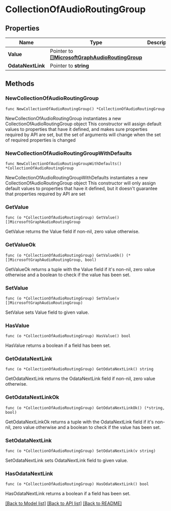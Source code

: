 # CollectionOfAudioRoutingGroup

## Properties

Name | Type | Description | Notes
------------ | ------------- | ------------- | -------------
**Value** | Pointer to [**[]MicrosoftGraphAudioRoutingGroup**](MicrosoftGraphAudioRoutingGroup.md) |  | [optional] 
**OdataNextLink** | Pointer to **string** |  | [optional] 

## Methods

### NewCollectionOfAudioRoutingGroup

`func NewCollectionOfAudioRoutingGroup() *CollectionOfAudioRoutingGroup`

NewCollectionOfAudioRoutingGroup instantiates a new CollectionOfAudioRoutingGroup object
This constructor will assign default values to properties that have it defined,
and makes sure properties required by API are set, but the set of arguments
will change when the set of required properties is changed

### NewCollectionOfAudioRoutingGroupWithDefaults

`func NewCollectionOfAudioRoutingGroupWithDefaults() *CollectionOfAudioRoutingGroup`

NewCollectionOfAudioRoutingGroupWithDefaults instantiates a new CollectionOfAudioRoutingGroup object
This constructor will only assign default values to properties that have it defined,
but it doesn't guarantee that properties required by API are set

### GetValue

`func (o *CollectionOfAudioRoutingGroup) GetValue() []MicrosoftGraphAudioRoutingGroup`

GetValue returns the Value field if non-nil, zero value otherwise.

### GetValueOk

`func (o *CollectionOfAudioRoutingGroup) GetValueOk() (*[]MicrosoftGraphAudioRoutingGroup, bool)`

GetValueOk returns a tuple with the Value field if it's non-nil, zero value otherwise
and a boolean to check if the value has been set.

### SetValue

`func (o *CollectionOfAudioRoutingGroup) SetValue(v []MicrosoftGraphAudioRoutingGroup)`

SetValue sets Value field to given value.

### HasValue

`func (o *CollectionOfAudioRoutingGroup) HasValue() bool`

HasValue returns a boolean if a field has been set.

### GetOdataNextLink

`func (o *CollectionOfAudioRoutingGroup) GetOdataNextLink() string`

GetOdataNextLink returns the OdataNextLink field if non-nil, zero value otherwise.

### GetOdataNextLinkOk

`func (o *CollectionOfAudioRoutingGroup) GetOdataNextLinkOk() (*string, bool)`

GetOdataNextLinkOk returns a tuple with the OdataNextLink field if it's non-nil, zero value otherwise
and a boolean to check if the value has been set.

### SetOdataNextLink

`func (o *CollectionOfAudioRoutingGroup) SetOdataNextLink(v string)`

SetOdataNextLink sets OdataNextLink field to given value.

### HasOdataNextLink

`func (o *CollectionOfAudioRoutingGroup) HasOdataNextLink() bool`

HasOdataNextLink returns a boolean if a field has been set.


[[Back to Model list]](../README.md#documentation-for-models) [[Back to API list]](../README.md#documentation-for-api-endpoints) [[Back to README]](../README.md)


